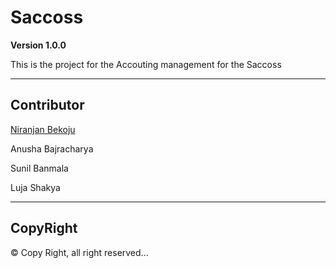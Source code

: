 # Saccoss
**Version 1.0.0**

This is the project for the Accouting management for the Saccoss

---
## Contributor
[Niranjan Bekoju]('bekojuniranjan@gmail.com')

Anusha Bajracharya

Sunil Banmala

Luja Shakya

---
## CopyRight
© Copy Right, all right reserved...